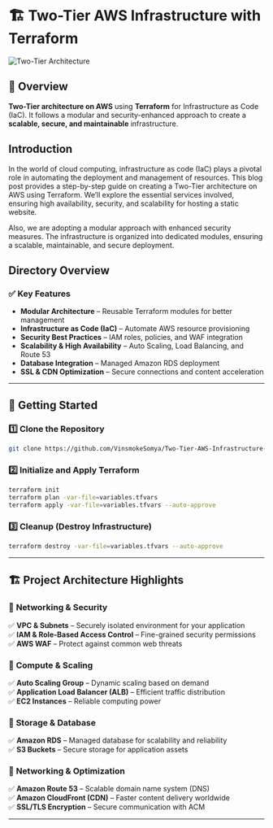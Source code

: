 # 🏗️ Two-Tier AWS Infrastructure with Terraform  

![Two-Tier Architecture](https://imgur.com/X4dGBg6.gif)

## 📌 Overview  

**Two-Tier architecture on AWS** using **Terraform** for Infrastructure as Code (IaC). It follows a modular and security-enhanced approach to create a **scalable, secure, and maintainable** infrastructure.  

## Introduction

In the world of cloud computing, infrastructure as code (IaC) plays a pivotal role in automating the deployment and management of resources. This blog post provides a step-by-step guide on creating a Two-Tier architecture on AWS using Terraform. We’ll explore the essential services involved, ensuring high availability, security, and scalability for hosting a static website.

Also, we are adopting a modular approach with enhanced security measures. The infrastructure is organized into dedicated modules, ensuring a scalable, maintainable, and secure deployment.

## Directory Overview

### ✅ Key Features  

- **Modular Architecture** – Reusable Terraform modules for better management  
- **Infrastructure as Code (IaC)** – Automate AWS resource provisioning  
- **Security Best Practices** – IAM roles, policies, and WAF integration  
- **Scalability & High Availability** – Auto Scaling, Load Balancing, and Route 53  
- **Database Integration** – Managed Amazon RDS deployment  
- **SSL & CDN Optimization** – Secure connections and content acceleration  

---


## 🚀 Getting Started  

### 1️⃣ Clone the Repository  

```bash
git clone https://github.com/VinsmokeSomya/Two-Tier-AWS-Infrastructure-with-Terraform
```  

### 2️⃣ Initialize and Apply Terraform  

```bash
terraform init
terraform plan -var-file=variables.tfvars
terraform apply -var-file=variables.tfvars --auto-approve
```  

### 3️⃣ Cleanup (Destroy Infrastructure)  

```bash
terraform destroy -var-file=variables.tfvars --auto-approve
```  

---

## 🏗️ Project Architecture Highlights  

### 🔹 **Networking & Security**  

✅ **VPC & Subnets** – Securely isolated environment for your application  
✅ **IAM & Role-Based Access Control** – Fine-grained security permissions  
✅ **AWS WAF** – Protect against common web threats  

### 🔹 **Compute & Scaling**  

✅ **Auto Scaling Group** – Dynamic scaling based on demand  
✅ **Application Load Balancer (ALB)** – Efficient traffic distribution  
✅ **EC2 Instances** – Reliable computing power  

### 🔹 **Storage & Database**  

✅ **Amazon RDS** – Managed database for scalability and reliability  
✅ **S3 Buckets** – Secure storage for application assets  

### 🔹 **Networking & Optimization**  

✅ **Amazon Route 53** – Scalable domain name system (DNS)  
✅ **Amazon CloudFront (CDN)** – Faster content delivery worldwide  
✅ **SSL/TLS Encryption** – Secure communication with ACM  

---
